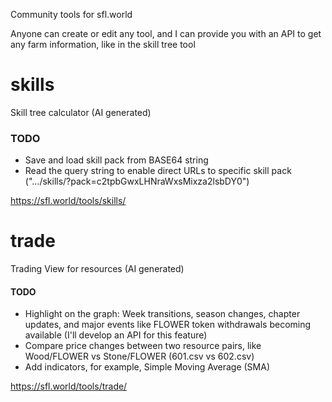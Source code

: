 Community tools for sfl.world

Anyone can create or edit any tool, and I can provide you with an API to get any farm information, like in the skill tree tool

# skills
Skill tree calculator (AI generated)
### TODO
+ Save and load skill pack from BASE64 string
+ Read the query string to enable direct URLs to specific skill pack (".../skills/?pack=c2tpbGwxLHNraWxsMixza2lsbDY0")

https://sfl.world/tools/skills/

# trade
Trading View for resources (AI generated)
#### TODO
+ Highlight on the graph: Week transitions, season changes, chapter updates, and major events like FLOWER token withdrawals becoming available (I'll develop an API for this feature)
+ Compare price changes between two resource pairs, like Wood/FLOWER vs Stone/FLOWER (601.csv vs 602.csv)
+ Add indicators, for example, Simple Moving Average (SMA)

https://sfl.world/tools/trade/
